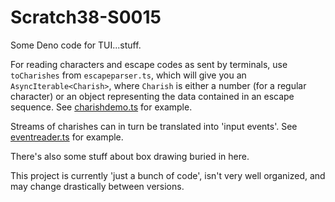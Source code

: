 # Scratch38-S0015

Some Deno code for TUI...stuff.

For reading characters and escape codes as sent by terminals, use `toCharishes` from `escapeparser.ts`,
which will give you an `AsyncIterable<Charish>`, where `Charish` is either a number (for a regular character)
or an object representing the data contained in an escape sequence.
See [charishdemo.ts](./charishdemo.ts) for example.


Streams of charishes can in turn be translated into 'input events'.
See [eventreader.ts](./eventreader.ts) for example.


There's also some stuff about box drawing buried in here.

This project is currently 'just a bunch of code',
isn't very well organized, and may change drastically between versions.
